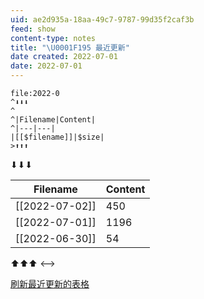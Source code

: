 ```yaml
---
uid: ae2d935a-18aa-49c7-9787-99d35f2caf3b
feed: show
content-type: notes
title: "\U0001F195 最近更新"
date created: 2022-07-01
date: 2022-07-01
---
```


```expander
file:2022-0
^⬇⬇⬇
^ 
^|Filename|Content|
^|---|---|
|[[$filename]]|$size|
>⬆⬆⬆
```
⬇⬇⬇
 
|Filename|Content|
|---|---|
|[[2022-07-02]]|450|
|[[2022-07-01]]|1196|
|[[2022-06-30]]|54|
⬆⬆⬆
<-->

[刷新最近更新的表格](obsidian://advanced-uri?vault=knowledge-garden&commandid=mrj-text-expand%253Aeditor-expand&uid=ae2d935a-18aa-49c7-9787-99d35f2caf3b)
